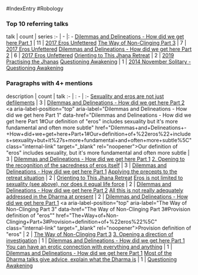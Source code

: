 #IndexEntry #Robology

### Top 10 referring talks
talk | count | series
:- | - |: -
<a data-href="Dilemmas and Delineations - How did we get here Part 1" href="Dilemmas+and+Delineations+-+How+did+we+get+here+Part+1" class="internal-link" target="_blank" rel="noopener">Dilemmas and Delineations - How did we get here Part 1</a> | 11 | <a data-href="2017 Eros Unfettered" href="2017+Eros+Unfettered" class="internal-link" target="_blank" rel="noopener">2017 Eros Unfettered</a>
<a data-href="The Way of Non-Clinging Part 3" href="The+Way+of+Non-Clinging+Part+3" class="internal-link" target="_blank" rel="noopener">The Way of Non-Clinging Part 3</a> | 7 | <a data-href="2017 Eros Unfettered" href="2017+Eros+Unfettered" class="internal-link" target="_blank" rel="noopener">2017 Eros Unfettered</a>
<a data-href="Dilemmas and Delineations - How did we get here Part 2" href="Dilemmas+and+Delineations+-+How+did+we+get+here+Part+2" class="internal-link" target="_blank" rel="noopener">Dilemmas and Delineations - How did we get here Part 2</a> | 6 | <a data-href="2017 Eros Unfettered" href="2017+Eros+Unfettered" class="internal-link" target="_blank" rel="noopener">2017 Eros Unfettered</a>
<a data-href="Orienting to This Jhana Retreat" href="Orienting+to+This+Jhana+Retreat" class="internal-link" target="_blank" rel="noopener">Orienting to This Jhana Retreat</a> | 2 | <a data-href="2019 Practising the Jhanas" href="2019+Practising+the+Jhanas" class="internal-link" target="_blank" rel="noopener">2019 Practising the Jhanas</a>
<a data-href="Questioning Awakening" href="Questioning+Awakening" class="internal-link" target="_blank" rel="noopener">Questioning Awakening</a> | 1 | <a data-href="2014 November Solitary - Questioning Awakening" href="2014+November+Solitary+-+Questioning+Awakening" class="internal-link" target="_blank" rel="noopener">2014 November Solitary - Questioning Awakening</a>

### Paragraphs with 4+ mentions
description | count | talk
:- | : - | :-
<a aria-label-position="top" aria-label="Dilemmas and Delineations - How did we get here Part 2" data-href="Dilemmas and Delineations - How did we get here Part 2#Sexuality and eros are not just defilements\" href="Dilemmas+and+Delineations+-+How+did+we+get+here+Part+2#Sexuality+and+eros+are+not+just+defilements%5C" class="internal-link" target="_blank" rel="noopener">Sexuality and eros are not just defilements</a> | 3 | <a data-href="Dilemmas and Delineations - How did we get here Part 2" href="Dilemmas+and+Delineations+-+How+did+we+get+here+Part+2" class="internal-link" target="_blank" rel="noopener">Dilemmas and Delineations - How did we get here Part 2</a>
<a aria-label-position="top" aria-label="Dilemmas and Delineations - How did we get here Part 1" data-href="Dilemmas and Delineations - How did we get here Part 1#Our definition of "eros" includes sexuality but it's more fundamental and often more subtle\" href="Dilemmas+and+Delineations+-+How+did+we+get+here+Part+1#Our+definition+of+%22eros%22+includes+sexuality+but+it%27s+more+fundamental+and+often+more+subtle%5C" class="internal-link" target="_blank" rel="noopener">Our definition of &quot;eros&quot; includes sexuality, but it&#x27;s more fundamental and often more subtle</a> | 3 | <a data-href="Dilemmas and Delineations - How did we get here Part 1" href="Dilemmas+and+Delineations+-+How+did+we+get+here+Part+1" class="internal-link" target="_blank" rel="noopener">Dilemmas and Delineations - How did we get here Part 1</a>
<a aria-label-position="top" aria-label="Dilemmas and Delineations - How did we get here Part 1" data-href="Dilemmas and Delineations - How did we get here Part 1#2 Opening to the recognition of the sacredness of eros itself\" href="Dilemmas+and+Delineations+-+How+did+we+get+here+Part+1#2+Opening+to+the+recognition+of+the+sacredness+of+eros+itself%5C" class="internal-link" target="_blank" rel="noopener">2. Opening to the recognition of the sacredness of eros itself</a> | 3 | <a data-href="Dilemmas and Delineations - How did we get here Part 1" href="Dilemmas+and+Delineations+-+How+did+we+get+here+Part+1" class="internal-link" target="_blank" rel="noopener">Dilemmas and Delineations - How did we get here Part 1</a>
<a aria-label-position="top" aria-label="Orienting to This Jhana Retreat" data-href="Orienting to This Jhana Retreat#Applying the precepts to the retreat situation\" href="Orienting+to+This+Jhana+Retreat#Applying+the+precepts+to+the+retreat+situation%5C" class="internal-link" target="_blank" rel="noopener">Applying the precepts to the retreat situation</a> | 2 | <a data-href="Orienting to This Jhana Retreat" href="Orienting+to+This+Jhana+Retreat" class="internal-link" target="_blank" rel="noopener">Orienting to This Jhana Retreat</a>
<a aria-label-position="top" aria-label="Dilemmas and Delineations - How did we get here Part 2" data-href="Dilemmas and Delineations - How did we get here Part 2#Eros is not limited to sexuality see above nor does it equal life force\" href="Dilemmas+and+Delineations+-+How+did+we+get+here+Part+2#Eros+is+not+limited+to+sexuality+see+above+nor+does+it+equal+life+force%5C" class="internal-link" target="_blank" rel="noopener">Eros is not limited to sexuality (see above), nor does it equal life force</a> | 2 | <a data-href="Dilemmas and Delineations - How did we get here Part 2" href="Dilemmas+and+Delineations+-+How+did+we+get+here+Part+2" class="internal-link" target="_blank" rel="noopener">Dilemmas and Delineations - How did we get here Part 2</a>
<a aria-label-position="top" aria-label="Dilemmas and Delineations - How did we get here Part 1" data-href="Dilemmas and Delineations - How did we get here Part 1#All this is not really adequately addressed in the Dharma at present\" href="Dilemmas+and+Delineations+-+How+did+we+get+here+Part+1#All+this+is+not+really+adequately+addressed+in+the+Dharma+at+present%5C" class="internal-link" target="_blank" rel="noopener">All this is not really adequately addressed in the Dharma at present</a> | 2 | <a data-href="Dilemmas and Delineations - How did we get here Part 1" href="Dilemmas+and+Delineations+-+How+did+we+get+here+Part+1" class="internal-link" target="_blank" rel="noopener">Dilemmas and Delineations - How did we get here Part 1</a>
<a aria-label-position="top" aria-label="The Way of Non-Clinging Part 3" data-href="The Way of Non-Clinging Part 3#Provision definition of "eros"\" href="The+Way+of+Non-Clinging+Part+3#Provision+definition+of+%22eros%22%5C" class="internal-link" target="_blank" rel="noopener">Provision definition of &quot;eros&quot;</a> | 2 | <a data-href="The Way of Non-Clinging Part 3" href="The+Way+of+Non-Clinging+Part+3" class="internal-link" target="_blank" rel="noopener">The Way of Non-Clinging Part 3</a>
<a aria-label-position="top" aria-label="Dilemmas and Delineations - How did we get here Part 1" data-href="Dilemmas and Delineations - How did we get here Part 1#3 Opening a direction of investigation\" href="Dilemmas+and+Delineations+-+How+did+we+get+here+Part+1#3+Opening+a+direction+of+investigation%5C" class="internal-link" target="_blank" rel="noopener">3. Opening a direction of investigation</a> | 1 | <a data-href="Dilemmas and Delineations - How did we get here Part 1" href="Dilemmas+and+Delineations+-+How+did+we+get+here+Part+1" class="internal-link" target="_blank" rel="noopener">Dilemmas and Delineations - How did we get here Part 1</a>
<a aria-label-position="top" aria-label="Dilemmas and Delineations - How did we get here Part 1" data-href="Dilemmas and Delineations - How did we get here Part 1#You can have an erotic connection with everything and anything\" href="Dilemmas+and+Delineations+-+How+did+we+get+here+Part+1#You+can+have+an+erotic+connection+with+everything+and+anything%5C" class="internal-link" target="_blank" rel="noopener">You can have an erotic connection with everything and anything</a> | 1 | <a data-href="Dilemmas and Delineations - How did we get here Part 1" href="Dilemmas+and+Delineations+-+How+did+we+get+here+Part+1" class="internal-link" target="_blank" rel="noopener">Dilemmas and Delineations - How did we get here Part 1</a>
<a aria-label-position="top" aria-label="Questioning Awakening" data-href="Questioning Awakening#Most of the Dharma talks give advice explain what the Dharma is\" href="Questioning+Awakening#Most+of+the+Dharma+talks+give+advice+explain+what+the+Dharma+is%5C" class="internal-link" target="_blank" rel="noopener">Most of the Dharma talks give advice, explain what the Dharma is</a> | 1 | <a data-href="Questioning Awakening" href="Questioning+Awakening" class="internal-link" target="_blank" rel="noopener">Questioning Awakening</a>

